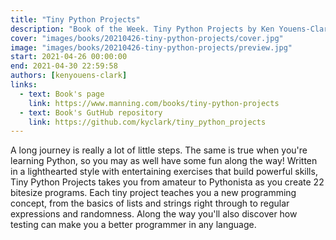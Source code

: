 ```yaml
---
title: "Tiny Python Projects"
description: "Book of the Week. Tiny Python Projects by Ken Youens-Clark"
cover: "images/books/20210426-tiny-python-projects/cover.jpg"
image: "images/books/20210426-tiny-python-projects/preview.jpg"
start: 2021-04-26 00:00:00
end: 2021-04-30 22:59:58
authors: [kenyouens-clark]
links: 
  - text: Book's page
    link: https://www.manning.com/books/tiny-python-projects
  - text: Book's GutHub repository
    link: https://github.com/kyclark/tiny_python_projects
---
```


A long journey is really a lot of little steps. The same is true when you're learning Python,
so you may as well have some fun along the way! Written in a lighthearted style with entertaining
exercises that build powerful skills, Tiny Python Projects takes you from amateur to Pythonista as
you create 22 bitesize programs. Each tiny project teaches you a new programming concept, from the
basics of lists and strings right through to regular expressions and randomness. Along the way you'll
also discover how testing can make you a better programmer in any language.